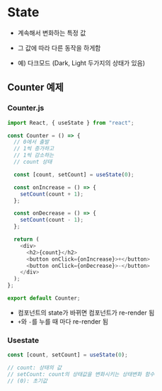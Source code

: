 # State

- 계속해서 변화하는 특정 값

- 그 값에 따라 다른 동작을 하게함

- 예) 다크모드 (Dark, Light 두가지의 상태가 있음)

## Counter 예제

### Counter.js

```js
import React, { useState } from "react";

const Counter = () => {
  // 0에서 출발
  // 1씩 증가하고
  // 1씩 감소하는
  // count 상태

  const [count, setCount] = useState(0);

  const onIncrease = () => {
    setCount(count + 1);
  };

  const onDecrease = () => {
    setCount(count - 1);
  };

  return (
    <div>
      <h2>{count}</h2>
      <button onClick={onIncrease}>+</button>
      <button onClick={onDecrease}>-</button>
    </div>
  );
};

export default Counter;
```

- 컴포넌트의 state가 바뀌면 컴포넌트가 re-render 됨
- `+`와 `-`를 누를 때 마다 re-render 됨

### Usestate

```js
const [count, setCount] = useState(0);

// count: 상태의 값
// setCount: count의 상태값을 변화시키는 상태변화 함수
// (0): 초기값
```

